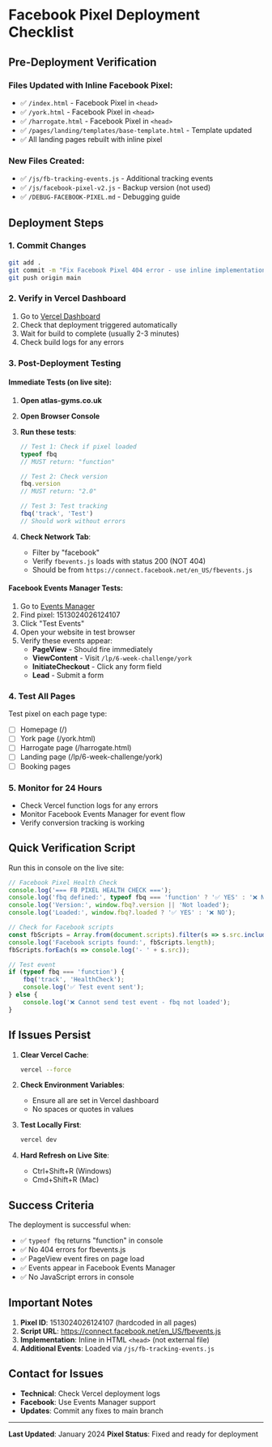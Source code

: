 # Facebook Pixel Deployment Checklist

## Pre-Deployment Verification

### Files Updated with Inline Facebook Pixel:
- ✅ `/index.html` - Facebook Pixel in `<head>`
- ✅ `/york.html` - Facebook Pixel in `<head>`
- ✅ `/harrogate.html` - Facebook Pixel in `<head>`
- ✅ `/pages/landing/templates/base-template.html` - Template updated
- ✅ All landing pages rebuilt with inline pixel

### New Files Created:
- ✅ `/js/fb-tracking-events.js` - Additional tracking events
- ✅ `/js/facebook-pixel-v2.js` - Backup version (not used)
- ✅ `/DEBUG-FACEBOOK-PIXEL.md` - Debugging guide

## Deployment Steps

### 1. Commit Changes
```bash
git add .
git commit -m "Fix Facebook Pixel 404 error - use inline implementation"
git push origin main
```

### 2. Verify in Vercel Dashboard
1. Go to [Vercel Dashboard](https://vercel.com/dashboard)
2. Check that deployment triggered automatically
3. Wait for build to complete (usually 2-3 minutes)
4. Check build logs for any errors

### 3. Post-Deployment Testing

#### Immediate Tests (on live site):
1. **Open atlas-gyms.co.uk**
2. **Open Browser Console**
3. **Run these tests**:
   ```javascript
   // Test 1: Check if pixel loaded
   typeof fbq
   // MUST return: "function"
   
   // Test 2: Check version
   fbq.version
   // MUST return: "2.0"
   
   // Test 3: Test tracking
   fbq('track', 'Test')
   // Should work without errors
   ```

4. **Check Network Tab**:
   - Filter by "facebook"
   - Verify `fbevents.js` loads with status 200 (NOT 404)
   - Should be from `https://connect.facebook.net/en_US/fbevents.js`

#### Facebook Events Manager Tests:
1. Go to [Events Manager](https://business.facebook.com/events_manager)
2. Find pixel: 1513024026124107
3. Click "Test Events"
4. Open your website in test browser
5. Verify these events appear:
   - **PageView** - Should fire immediately
   - **ViewContent** - Visit `/lp/6-week-challenge/york`
   - **InitiateCheckout** - Click any form field
   - **Lead** - Submit a form

### 4. Test All Pages
Test pixel on each page type:
- [ ] Homepage (/)
- [ ] York page (/york.html)
- [ ] Harrogate page (/harrogate.html)
- [ ] Landing page (/lp/6-week-challenge/york)
- [ ] Booking pages

### 5. Monitor for 24 Hours
- Check Vercel function logs for any errors
- Monitor Facebook Events Manager for event flow
- Verify conversion tracking is working

## Quick Verification Script

Run this in console on the live site:

```javascript
// Facebook Pixel Health Check
console.log('=== FB PIXEL HEALTH CHECK ===');
console.log('fbq defined:', typeof fbq === 'function' ? '✅ YES' : '❌ NO');
console.log('Version:', window.fbq?.version || 'Not loaded');
console.log('Loaded:', window.fbq?.loaded ? '✅ YES' : '❌ NO');

// Check for Facebook scripts
const fbScripts = Array.from(document.scripts).filter(s => s.src.includes('facebook'));
console.log('Facebook scripts found:', fbScripts.length);
fbScripts.forEach(s => console.log('- ' + s.src));

// Test event
if (typeof fbq === 'function') {
    fbq('track', 'HealthCheck');
    console.log('✅ Test event sent');
} else {
    console.log('❌ Cannot send test event - fbq not loaded');
}
```

## If Issues Persist

1. **Clear Vercel Cache**:
   ```bash
   vercel --force
   ```

2. **Check Environment Variables**:
   - Ensure all are set in Vercel dashboard
   - No spaces or quotes in values

3. **Test Locally First**:
   ```bash
   vercel dev
   ```

4. **Hard Refresh on Live Site**:
   - Ctrl+Shift+R (Windows)
   - Cmd+Shift+R (Mac)

## Success Criteria

The deployment is successful when:
- ✅ `typeof fbq` returns "function" in console
- ✅ No 404 errors for fbevents.js
- ✅ PageView event fires on page load
- ✅ Events appear in Facebook Events Manager
- ✅ No JavaScript errors in console

## Important Notes

1. **Pixel ID**: 1513024026124107 (hardcoded in all pages)
2. **Script URL**: https://connect.facebook.net/en_US/fbevents.js
3. **Implementation**: Inline in HTML `<head>` (not external file)
4. **Additional Events**: Loaded via `/js/fb-tracking-events.js`

## Contact for Issues

- **Technical**: Check Vercel deployment logs
- **Facebook**: Use Events Manager support
- **Updates**: Commit any fixes to main branch

---

**Last Updated**: January 2024
**Pixel Status**: Fixed and ready for deployment